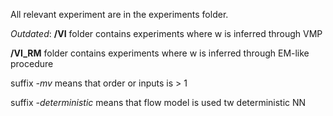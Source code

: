 All relevant experiment are in the experiments folder.

*Outdated*:
**/VI** folder contains experiments where w is inferred through VMP

**/VI_RM** folder contains experiments where w is inferred through EM-like procedure

suffix *-mv* means that order or inputs is > 1

suffix *-deterministic* means that flow model is used tw deterministic NN